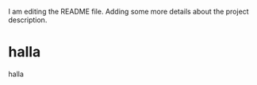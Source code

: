 I am editing the README file. Adding some more details about the project description.
# halla
halla
